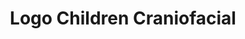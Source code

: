 ---
title: Logo Children Craniofacial
isPublic_b: true
published: true

file:
  src: /assets/site/images/logo-children-craniofacial.png
  type: image/png
alt_txt: 'Logo Children Craniofacial'

---